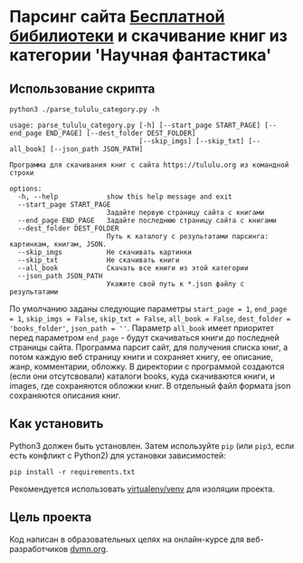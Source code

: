 # Парсинг сайта  [Бесплатной бибилиотеки](https://tululu.org) и скачивание книг из категории 'Научная фантастика'
## Использование скрипта

```
python3 ./parse_tululu_category.py -h
```
```
usage: parse_tululu_category.py [-h] [--start_page START_PAGE] [--end_page END_PAGE] [--dest_folder DEST_FOLDER]
                                [--skip_imgs] [--skip_txt] [--all_book] [--json_path JSON_PATH]

Программа для скачивания книг с сайта https://tululu.org из командной строки

options:
  -h, --help            show this help message and exit
  --start_page START_PAGE
                        Задайте первую страницу сайта c книгами
  --end_page END_PAGE   Задайте последнюю страницу сайта c книгами
  --dest_folder DEST_FOLDER
                        Путь к каталогу с результатами парсинга: картинкам, книгам, JSON.
  --skip_imgs           Не скачивать картинки
  --skip_txt            Не скачивать книги
  --all_book            Скачать все книги из этой категории
  --json_path JSON_PATH
                        Укажите свой путь к *.json файлу с результатами

```

По умолчанию заданы следующие параметры `start_page = 1`, `end_page = 1`, `skip_imgs = False`, `skip_txt = False`, `all_book = False`,
`dest_folder = 'books_folder'`, `json_path = ''`.
Параметр `all_book` имеет приоритет перед параметром `end_page` - будут скачиваться книги до последней страницы сайта.
Программа парсит сайт, для получения списка книг, а потом каждую веб страницу книги и сохраняет книгу, ее описание, жанр, комментарии, обложку. 
В директории с программой создаются (если они отсутсвовали) каталоги books, куда скачиваются книги,  и images, где сохраняются обложки книг.
В отдельный файл формата json сохраняются описания книг.


## Как установить
Python3 должен быть установлен. Затем используйте `pip` (или `pip3`, если есть конфликт с Python2) для установки зависимостей:
```
pip install -r requirements.txt
```
Рекомендуется использовать [virtualenv/venv](https://virtualenv.pypa.io/en/latest/index.html) для изоляции проекта.
## Цель проекта
Код написан в образовательных целях на онлайн-курсе для веб-разработчиков [dvmn.org](https://dvmn.org/).
